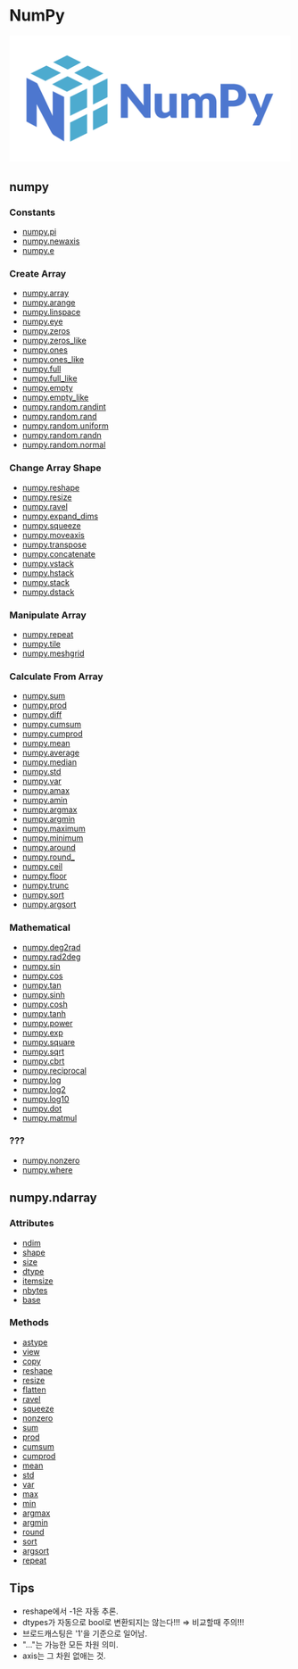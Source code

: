 NumPy
=====

![NumPy Logo](./logo.svg)

numpy
-----

### Constants
- [numpy.pi](https://numpy.org/doc/stable/reference/constants.html#numpy.pi)
- [numpy.newaxis](https://numpy.org/doc/stable/reference/constants.html#numpy.newaxis)
- [numpy.e](https://numpy.org/doc/stable/reference/constants.html#numpy.e)
<!-- - []() -->

### Create Array
- [numpy.array](https://numpy.org/doc/stable/reference/generated/numpy.array.html)
- [numpy.arange](https://numpy.org/doc/stable/reference/generated/numpy.arange.html)
- [numpy.linspace](https://numpy.org/doc/stable/reference/generated/numpy.linspace.html)
- [numpy.eye](https://numpy.org/doc/stable/reference/generated/numpy.eye.html)
- [numpy.zeros](https://numpy.org/doc/stable/reference/generated/numpy.zeros.html)
- [numpy.zeros_like](https://numpy.org/doc/stable/reference/generated/numpy.zeros_like.html)
- [numpy.ones](https://numpy.org/doc/stable/reference/generated/numpy.ones.html)
- [numpy.ones_like](https://numpy.org/doc/stable/reference/generated/numpy.ones_like.html)
- [numpy.full](https://numpy.org/doc/stable/reference/generated/numpy.full.html)
- [numpy.full_like](https://numpy.org/doc/stable/reference/generated/numpy.full_like.html)
- [numpy.empty](https://numpy.org/doc/stable/reference/generated/numpy.empty.html)
- [numpy.empty_like](https://numpy.org/doc/stable/reference/generated/numpy.empty_like.html)
- [numpy.random.randint](https://numpy.org/doc/stable/reference/random/generated/numpy.random.randint.html)
- [numpy.random.rand](https://numpy.org/doc/stable/reference/random/generated/numpy.random.rand.html)
- [numpy.random.uniform](https://numpy.org/doc/stable/reference/random/generated/numpy.random.uniform.html)
- [numpy.random.randn](https://numpy.org/doc/stable/reference/random/generated/numpy.random.randn.html)
- [numpy.random.normal](https://numpy.org/doc/stable/reference/random/generated/numpy.random.normal.html)
<!-- - []() -->

### Change Array Shape
- [numpy.reshape](https://numpy.org/doc/stable/reference/generated/numpy.reshape.html)
- [numpy.resize](https://numpy.org/doc/stable/reference/generated/numpy.resize.html)
- [numpy.ravel](https://numpy.org/doc/stable/reference/generated/numpy.ravel.html)
- [numpy.expand_dims](https://numpy.org/doc/stable/reference/generated/numpy.expand_dims.html)
- [numpy.squeeze](https://numpy.org/doc/stable/reference/generated/numpy.squeeze.html)
- [numpy.moveaxis](https://numpy.org/doc/stable/reference/generated/numpy.moveaxis.html)
- [numpy.transpose](https://numpy.org/doc/stable/reference/generated/numpy.transpose.html)
- [numpy.concatenate](https://numpy.org/doc/stable/reference/generated/numpy.concatenate.html)
- [numpy.vstack](https://numpy.org/doc/stable/reference/generated/numpy.vstack.html)
- [numpy.hstack](https://numpy.org/doc/stable/reference/generated/numpy.hstack.html)
- [numpy.stack](https://numpy.org/doc/stable/reference/generated/numpy.stack.html)
- [numpy.dstack](https://numpy.org/doc/stable/reference/generated/numpy.dstack.html)
<!-- - []() -->

### Manipulate Array
- [numpy.repeat](https://numpy.org/doc/stable/reference/generated/numpy.repeat.html)
- [numpy.tile](https://numpy.org/doc/stable/reference/generated/numpy.tile.html)
- [numpy.meshgrid](https://numpy.org/doc/stable/reference/generated/numpy.meshgrid.html)
<!-- - []() -->

### Calculate From Array
- [numpy.sum](https://numpy.org/doc/stable/reference/generated/numpy.sum.html)
- [numpy.prod](https://numpy.org/doc/stable/reference/generated/numpy.prod.html)
- [numpy.diff](https://numpy.org/doc/stable/reference/generated/numpy.diff.html)
- [numpy.cumsum](https://numpy.org/doc/stable/reference/generated/numpy.cumsum.html)
- [numpy.cumprod](https://numpy.org/doc/stable/reference/generated/numpy.cumprod.html)
- [numpy.mean](https://numpy.org/doc/stable/reference/generated/numpy.mean.html)
- [numpy.average](https://numpy.org/doc/stable/reference/generated/numpy.average.html)
- [numpy.median](https://numpy.org/doc/stable/reference/generated/numpy.median.html)
- [numpy.std](https://numpy.org/doc/stable/reference/generated/numpy.std.html)
- [numpy.var](https://numpy.org/doc/stable/reference/generated/numpy.var.html)
- [numpy.amax](https://numpy.org/doc/stable/reference/generated/numpy.amax.html)
- [numpy.amin](https://numpy.org/doc/stable/reference/generated/numpy.amin.html)
- [numpy.argmax](https://numpy.org/doc/stable/reference/generated/numpy.argmax.html)
- [numpy.argmin](https://numpy.org/doc/stable/reference/generated/numpy.argmin.html)
- [numpy.maximum](https://numpy.org/doc/stable/reference/generated/numpy.maximum.html)
- [numpy.minimum](https://numpy.org/doc/stable/reference/generated/numpy.minimum.html)
- [numpy.around](https://numpy.org/doc/stable/reference/generated/numpy.around.html)
- [numpy.round_](https://numpy.org/doc/stable/reference/generated/numpy.round_.html)
- [numpy.ceil](https://numpy.org/doc/stable/reference/generated/numpy.ceil.html)
- [numpy.floor](https://numpy.org/doc/stable/reference/generated/numpy.floor.html)
- [numpy.trunc](https://numpy.org/doc/stable/reference/generated/numpy.trunc.html)
- [numpy.sort](https://numpy.org/doc/stable/reference/generated/numpy.sort.html)
- [numpy.argsort](https://numpy.org/doc/stable/reference/generated/numpy.argsort.html)
<!-- - []() -->

### Mathematical
- [numpy.deg2rad](https://numpy.org/doc/stable/reference/generated/numpy.deg2rad.html)
- [numpy.rad2deg](https://numpy.org/doc/stable/reference/generated/numpy.rad2deg.html)
- [numpy.sin](https://numpy.org/doc/stable/reference/generated/numpy.sin.html)
- [numpy.cos](https://numpy.org/doc/stable/reference/generated/numpy.cos.html)
- [numpy.tan](https://numpy.org/doc/stable/reference/generated/numpy.tan.html)
- [numpy.sinh](https://numpy.org/doc/stable/reference/generated/numpy.sinh.html)
- [numpy.cosh](https://numpy.org/doc/stable/reference/generated/numpy.cosh.html)
- [numpy.tanh](https://numpy.org/doc/stable/reference/generated/numpy.tanh.html)
- [numpy.power](https://numpy.org/doc/stable/reference/generated/numpy.power.html)
- [numpy.exp](https://numpy.org/doc/stable/reference/generated/numpy.exp.html)
- [numpy.square](https://numpy.org/doc/stable/reference/generated/numpy.square.html)
- [numpy.sqrt](https://numpy.org/doc/stable/reference/generated/numpy.sqrt.html)
- [numpy.cbrt](https://numpy.org/doc/stable/reference/generated/numpy.cbrt.html)
- [numpy.reciprocal](https://numpy.org/doc/stable/reference/generated/numpy.reciprocal.html)
- [numpy.log](https://numpy.org/doc/stable/reference/generated/numpy.log.html)
- [numpy.log2](https://numpy.org/doc/stable/reference/generated/numpy.log2.html)
- [numpy.log10](https://numpy.org/doc/stable/reference/generated/numpy.log10.html)
- [numpy.dot](https://numpy.org/doc/stable/reference/generated/numpy.dot.html)
- [numpy.matmul](https://numpy.org/doc/stable/reference/generated/numpy.matmul.html)
<!-- - []() -->

### ???
- [numpy.nonzero](https://numpy.org/doc/stable/reference/generated/numpy.nonzero.html)
- [numpy.where](https://numpy.org/doc/stable/reference/generated/numpy.where.html)
<!-- - []() -->

numpy.ndarray
-------------

### Attributes
- [ndim](https://numpy.org/doc/stable/reference/generated/numpy.ndarray.ndim.html)
- [shape](https://numpy.org/doc/stable/reference/generated/numpy.ndarray.shape.html)
- [size](https://numpy.org/doc/stable/reference/generated/numpy.ndarray.size.html)
- [dtype](https://numpy.org/doc/stable/reference/generated/numpy.ndarray.dtype.html)
- [itemsize](https://numpy.org/doc/stable/reference/generated/numpy.ndarray.itemsize.html)
- [nbytes](https://numpy.org/doc/stable/reference/generated/numpy.ndarray.nbytes.html)
- [base](https://numpy.org/doc/stable/reference/generated/numpy.ndarray.base.html)
<!-- - []() -->

### Methods
- [astype](https://numpy.org/doc/stable/reference/generated/numpy.ndarray.astype.html)
- [view](https://numpy.org/doc/stable/reference/generated/numpy.ndarray.view.html)
- [copy](https://numpy.org/doc/stable/reference/generated/numpy.ndarray.copy.html)
- [reshape](https://numpy.org/doc/stable/reference/generated/numpy.ndarray.reshape.html)
- [resize](https://numpy.org/doc/stable/reference/generated/numpy.ndarray.resize.html)
- [flatten](https://numpy.org/doc/stable/reference/generated/numpy.ndarray.flatten.html)
- [ravel](https://numpy.org/doc/stable/reference/generated/numpy.ndarray.ravel.html)
- [squeeze](https://numpy.org/doc/stable/reference/generated/numpy.ndarray.squeeze.html)
- [nonzero](https://numpy.org/doc/stable/reference/generated/numpy.ndarray.nonzero.html)
- [sum](https://numpy.org/doc/stable/reference/generated/numpy.ndarray.sum.html)
- [prod](https://numpy.org/doc/stable/reference/generated/numpy.ndarray.prod.html)
- [cumsum](https://numpy.org/doc/stable/reference/generated/numpy.ndarray.cumsum.html)
- [cumprod](https://numpy.org/doc/stable/reference/generated/numpy.ndarray.cumprod.html)
- [mean](https://numpy.org/doc/stable/reference/generated/numpy.ndarray.mean.html)
- [std](https://numpy.org/doc/stable/reference/generated/numpy.ndarray.std.html)
- [var](https://numpy.org/doc/stable/reference/generated/numpy.ndarray.var.html)
- [max](https://numpy.org/doc/stable/reference/generated/numpy.ndarray.max.html)
- [min](https://numpy.org/doc/stable/reference/generated/numpy.ndarray.min.html)
- [argmax](https://numpy.org/doc/stable/reference/generated/numpy.ndarray.argmax.html)
- [argmin](https://numpy.org/doc/stable/reference/generated/numpy.ndarray.argmin.html)
- [round](https://numpy.org/doc/stable/reference/generated/numpy.ndarray.round.html)
- [sort](https://numpy.org/doc/stable/reference/generated/numpy.ndarray.sort.html)
- [argsort](https://numpy.org/doc/stable/reference/generated/numpy.ndarray.argsort.html)
- [repeat](https://numpy.org/doc/stable/reference/generated/numpy.ndarray.repeat.html)
<!-- - []() -->

Tips
----
- reshape에서 -1은 자동 추론.
- dtypes가 자동으로 bool로 변환되지는 않는다!!! ⇒ 비교할때 주의!!!
- 브로드캐스팅은 '1'을 기준으로 일어남.
- "..."는 가능한 모든 차원 의미.
- axis는 그 차원 없애는 것.